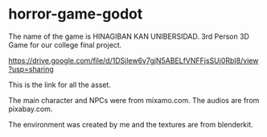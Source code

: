 # horror-game-godot

The name of the game is HINAGIBAN KAN UNIBERSIDAD. 3rd Person 3D Game for our college final project.

https://drive.google.com/file/d/1DSjlew6v7gjN5ABELfVNFFjsSUi0RbI8/view?usp=sharing

This is the link for all the asset.

The main character and NPCs were from mixamo.com. The audios are from pixabay.com.

The environment was created by me and the textures are from blenderkit. 

